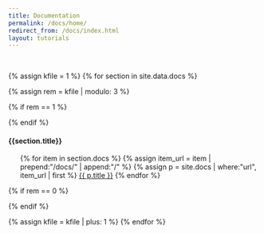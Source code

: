 ```yaml
---
title: Documentation
permalink: /docs/home/
redirect_from: /docs/index.html
layout: tutorials
---
```

<br>

{% assign kfile = 1 %}
{% for section in site.data.docs %}

{% assign rem = kfile | modulo: 3 %}

{% if rem == 1 %}
<div class="row ">
{% endif %}

<div class="col-sm-4">
<div class="panel panel-default">
  <div class="panel-heading">
    <h4>
    {{section.title}}
    </h4>
  </div>
  <ul class="list-group">
  {% for item in section.docs %}
    {% assign item_url = item | prepend:"/docs/" | append:"/" %}
    {% assign p = site.docs | where:"url", item_url | first %}
    <a class="list-group-item" href="{{ p.url  | prepend: site.baseurl }}">{{ p.title }}</a>
  {% endfor %}
  </ul>
</div>
</div>

{% if rem == 0  %}
</div>
{% endif %}

{% assign kfile = kfile | plus: 1 %}
{% endfor %}
